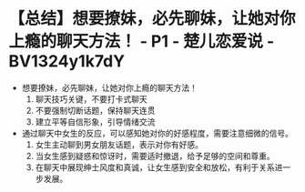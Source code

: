 # 【总结】想要撩妹，必先聊妹，让她对你上瘾的聊天方法！ - P1 - 楚儿恋爱说 - BV1324y1k7dY

-   想要撩妹，必先聊妹，让她对你上瘾的聊天方法！
    1.  聊天技巧关键，不要打卡式聊天
    2.  不要强制切断话题，保持聊天连贯
    3.  建立平等自信形象，引导情绪交流
-   通过聊天中女生的反应，可以感知她对你的好感程度，需要注意细微的信号。
    1.  女生主动聊到男女朋友话题，表示对你有好感。
    2.  当女生感到疑惑和惊讶时，需要适时撤退，给予足够的空间和尊重。
    3.  在聊天中展现绅士风度和真诚，让女生感到安全和放松，有利于关系进一步发展。